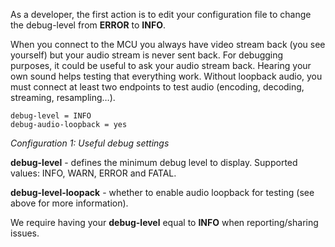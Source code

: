 As a developer, the first action is to edit your configuration file to change the debug-level from **ERROR** to **INFO**.

When you connect to the MCU you always have video stream back (you see yourself) but your audio stream is never sent back. For debugging purposes, it could be useful to ask your audio stream back. Hearing your own sound helps testing that everything work. Without loopback audio, you must connect at least two endpoints to test audio (encoding, decoding, streaming, resampling…).
```
debug-level = INFO
debug-audio-loopback = yes
```
_Configuration 1: Useful debug settings_

**debug-level** - defines the minimum debug level to display. Supported values: INFO, WARN, ERROR and FATAL.

**debug-level-loopack** - whether to enable audio loopback for testing (see above for more information).

We require having your **debug-level** equal to **INFO** when reporting/sharing issues.
